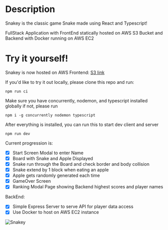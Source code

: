 # Description
Snakey is the classic game Snake made using React and Typescript!

FullStack Application with FrontEnd statically hosted on AWS S3 Bucket and Backend with Docker running on AWS EC2

# Try it yourself!
Snakey is now hosted on AWS
Frontend: [S3 link](http://snakey-s3.s3-website-us-west-1.amazonaws.com/)

If you'd like to try it out locally, please clone this repo and run:
```
npm run ci
```
Make sure you have concurrently, nodemon, and typescript installed globally
if not, please run
```
npm i -g concurrently nodemon typescript
```

After everything is installed, you can run this to start dev client and server
```
npm run dev
```

Current progression is:
 - [x] Start Screen Modal to enter Name
 - [x] Board with Snake and Apple Displayed
 - [x] Snake run through the Board and check border and body collision
 - [x] Snake extend by 1 block when eating an apple
 - [x] Apple gets randomly generated each time
 - [x] GameOver Screen
 - [x] Ranking Modal Page showing Backend highest scores and player names
 
 BackEnd:
 - [x] Simple Express Server to serve API for player data access
 - [x] Use Docker to host on AWS EC2 instance

![Snakey](https://media.giphy.com/media/ngURXwKrS5CXKLBiZh/giphy.gif)





